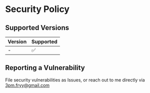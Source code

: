 # Security Policy

## Supported Versions

| Version | Supported          |
| ------- | ------------------ |
| -       | :white_check_mark: |

## Reporting a Vulnerability

File security vulnerabilities as Issues, or reach out to me directly via 3pm.fryy@gmail.com